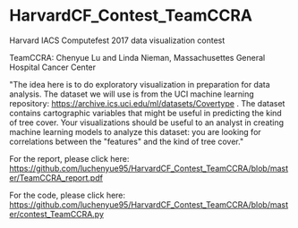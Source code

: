 # HarvardCF_Contest_TeamCCRA
Harvard IACS Computefest 2017 data visualization contest

TeamCCRA: Chenyue Lu and Linda Nieman, Massachusettes General Hospital Cancer Center 

"The idea here is to do exploratory visualization in preparation for data analysis. The dataset we will use is from the UCI machine learning repository: https://archive.ics.uci.edu/ml/datasets/Covertype . The dataset contains cartographic variables that might be useful in predicting the kind of tree cover. Your visualizations should be useful to an analyst in creating machine learning models to analyze this dataset: you are looking for correlations between the "features" and the kind of tree cover."

For the report, please click here: https://github.com/luchenyue95/HarvardCF_Contest_TeamCCRA/blob/master/TeamCCRA_report.pdf

For the code, please click here: https://github.com/luchenyue95/HarvardCF_Contest_TeamCCRA/blob/master/contest_TeamCCRA.py
